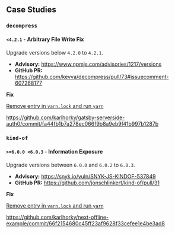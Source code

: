 ## Case Studies

### `decompress`

#### `<4.2.1` - Arbitrary File Write Fix

Upgrade versions below `4.2.0` to `4.2.1`.

- **Advisory:** https://www.npmjs.com/advisories/1217/versions
- **GitHub PR:** https://github.com/kevva/decompress/pull/73#issuecomment-607268177

**Fix**

[Remove entry in `yarn.lock` and run `yarn`](https://github.com/karlhorky/yarn-lock-security-fixes/blob/master/README.md#1a-removing-yarnlock-entry-and-running-yarn)

https://github.com/karlhorky/gatsby-serverside-auth0/commit/fa44fb1b7a278ec066f9b8a9eb9f41b997b1287b

### `kind-of`

#### `>=6.0.0 <6.0.3` - Information Exposure

Upgrade versions between `6.0.0` and `6.0.2` to `6.0.3`.

- **Advisory:** https://snyk.io/vuln/SNYK-JS-KINDOF-537849
- **GitHub PR:** https://github.com/jonschlinkert/kind-of/pull/31

**Fix**

[Remove entry in `yarn.lock` and run `yarn`](https://github.com/karlhorky/yarn-lock-security-fixes/blob/master/README.md#1a-removing-yarnlock-entry-and-running-yarn)

https://github.com/karlhorky/next-offline-example/commit/66f2154680c45ff23af9628f33cefee1e4be3ad8
